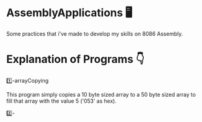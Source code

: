# AssemblyApplications 🖥
Some practices that i've made to develop my skills on 8086 Assembly.

# Explanation of Programs 👇
1️⃣-arrayCopying

This program simply copies a 10 byte sized array to a 50 byte sized array to fill that array with the value 5 ('053' as hex).

2️⃣-


